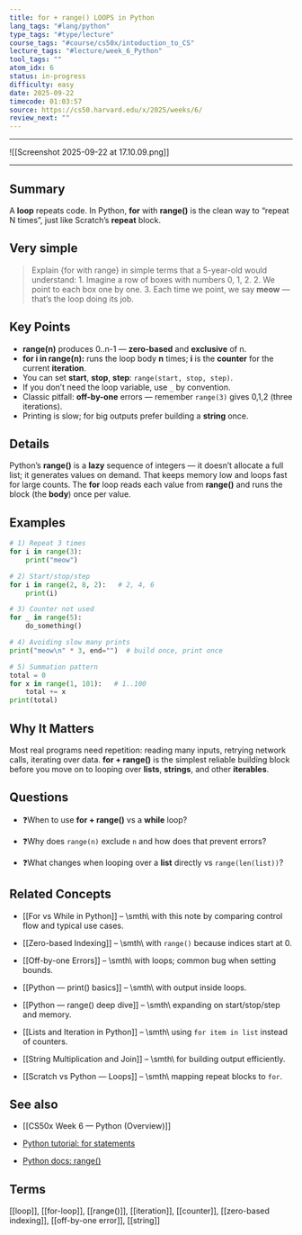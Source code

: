 ```yaml
---
title: for + range() LOOPS in Python
lang_tags: "#lang/python"
type_tags: "#type/lecture"
course_tags: "#course/cs50x/intoduction_to_CS"
lecture_tags: "#lecture/week_6_Python"
tool_tags: ""
atom_idx: 6
status: in-progress
difficulty: easy
date: 2025-09-22
timecode: 01:03:57
source: https://cs50.harvard.edu/x/2025/weeks/6/
review_next: ""
---
```


---

![[Screenshot 2025-09-22 at 17.10.09.png]]

---

## Summary
A **loop** repeats code. In Python, **for** with **range()** is the clean way to “repeat N times”, just like Scratch’s **repeat** block.

## Very simple

> Explain {for with range} in simple terms that a 5-year-old would understand:
    1. Imagine a row of boxes with numbers 0, 1, 2.
    2. We point to each box one by one.
    3. Each time we point, we say **meow** — that’s the loop doing its job.

## Key Points
- **range(n)** produces 0..n-1 — **zero-based** and **exclusive** of n.
- **for i in range(n):** runs the loop body **n** times; **i** is the **counter** for the current **iteration**.
- You can set **start**, **stop**, **step**: `range(start, stop, step)`.
- If you don’t need the loop variable, use `_` by convention.
- Classic pitfall: **off-by-one** errors — remember `range(3)` gives 0,1,2 (three iterations).
- Printing is slow; for big outputs prefer building a **string** once.

## Details
Python’s **range()** is a **lazy** sequence of integers — it doesn’t allocate a full list; it generates values on demand. That keeps memory low and loops fast for large counts. The **for** loop reads each value from **range()** and runs the block (the **body**) once per value.

## Examples

```python
# 1) Repeat 3 times
for i in range(3):
    print("meow")
````

```python
# 2) Start/stop/step
for i in range(2, 8, 2):   # 2, 4, 6
    print(i)
```

```python
# 3) Counter not used
for _ in range(5):
    do_something()
```

```python
# 4) Avoiding slow many prints
print("meow\n" * 3, end="")  # build once, print once
```

```python
# 5) Summation pattern
total = 0
for x in range(1, 101):   # 1..100
    total += x
print(total)
```

## **Why It Matters**

Most real programs need repetition: reading many inputs, retrying network calls, iterating over data. **for + range()** is the simplest reliable building block before you move on to looping over **lists**, **strings**, and other **iterables**.

## Questions

- ❓When to use **for + range()** vs a **while** loop?
    
- ❓Why does `range(n)` exclude `n` and how does that prevent errors?
    
- ❓What changes when looping over a **list** directly vs `range(len(list))`?
    

## Related Concepts

- [[For vs While in Python]] – \smth\ with this note by comparing control flow and typical use cases.
    
- [[Zero-based Indexing]] – \smth\ with `range()` because indices start at 0.
    
- [[Off-by-one Errors]] – \smth\ with loops; common bug when setting bounds.
    
- [[Python — print() basics]] – \smth\ with output inside loops.
    
- [[Python — range() deep dive]] – \smth\ expanding on start/stop/step and memory.
    
- [[Lists and Iteration in Python]] – \smth\ using `for item in list` instead of counters.
    
- [[String Multiplication and Join]] – \smth\ for building output efficiently.
    
- [[Scratch vs Python — Loops]] – \smth\ mapping repeat blocks to `for`.
    

## See also

- [[CS50x Week 6 — Python (Overview)]]
    
- [Python tutorial: for statements](https://docs.python.org/3/tutorial/controlflow.html#for-statements)
    
- [Python docs: range()](https://docs.python.org/3/library/stdtypes.html#range)
    

## Terms

[[loop]], [[for-loop]], [[range()]], [[iteration]], [[counter]], [[zero-based indexing]], [[off-by-one error]], [[string]]

